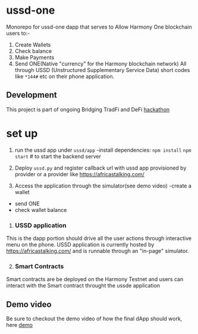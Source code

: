# ussd-one
Monorepo for ussd-one dapp that serves to Allow Harmony One blockchain users to:-
1. Create Wallets
2. Check  balance
3. Make Payments
4. Send ONE(Native "currency" for the Harmony blockchain network)
All through USSD (Unstructured Supplementary Service Data) short codes like `*144#` etc on their phone application.

## Development
This project is part of ongoing  Bridging TradFi and DeFi [hackathon](https://gitcoin.co/hackathon/harmony-defi/projects/9607/ussd-one/summary/)

# set up
1. run the ussd app under `ussd/app`
-install dependencies:
`npm install`
`npm start` # to start the backend server
 
2. Deploy `ussd.py` and register callback url with ussd app provisioned by provider
or a provider like https://africastalking.com/

3. Access the application through the simulator(see demo video)
  -create a wallet
  - send ONE
  - check wallet balance

1. ### USSD application 
This is the dapp portion should drive all the user actions through interactive menu on the phone. USSD application is currently hosted by https://africastalking.com/ and is 
runnable through an "in-page" simulator.

2. ### Smart Contracts
Smart contracts are be deployed on the Harmony Testnet and users can interact with the Smart contract throught the ussde application

## Demo video
Be sure to checkout the demo video of how the final dApp should work, here [demo](https://www.youtube.com/watch?v=j4f1lZXuISY&t=1s&ab_channel=NaftaliMurgor)

